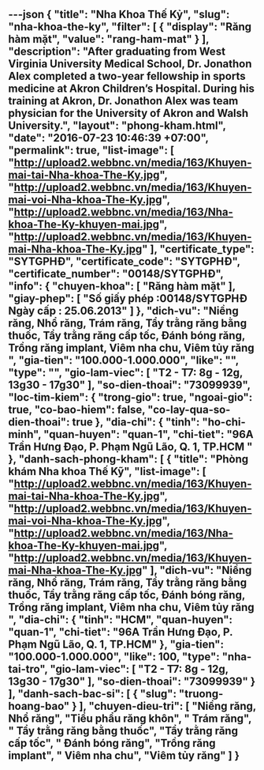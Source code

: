 ---json
{
    "title": "Nha Khoa Thế Kỷ",
    "slug": "nha-khoa-the-ky",
    "filter": [
        {
            "display": "Răng hàm mặt",
            "value": "rang-ham-mat"
        }
    ],
    "description": "After graduating from West Virginia University Medical School, Dr. Jonathon Alex completed a two-year fellowship in sports medicine at Akron Children’s Hospital. During his training at Akron, Dr. Jonathon Alex was team physician for the University of Akron and Walsh University.",
    "layout": "phong-kham.html",
    "date": "2016-07-23 10:46:39 +07:00",
    "permalink": true,
    "list-image": [
        "http://upload2.webbnc.vn/media/163/Khuyen-mai-tai-Nha-khoa-The-Ky.jpg",
        "http://upload2.webbnc.vn/media/163/Khuyen-mai-voi-Nha-khoa-The-Ky.jpg",
        "http://upload2.webbnc.vn/media/163/Nha-khoa-The-Ky-khuyen-mai.jpg",
        "http://upload2.webbnc.vn/media/163/Khuyen-mai-Nha-khoa-The-Ky.jpg"
    ],
    "certificate_type": "SYTGPHĐ",
    "certificate_code": "SYTGPHĐ",
    "certificate_number": "00148/SYTGPHĐ",
    "info": {
        "chuyen-khoa": [
            "Răng hàm mặt"
        ],
        "giay-phep": [
            "Số giấy phép :00148/SYTGPHĐ <br /> Ngày cấp : 25.06.2013"
        ]
    },
    "dich-vu": "Niềng răng, Nhổ răng, Trám răng, Tẩy trằng răng bằng thuốc, Tẩy trằng răng cấp tốc, Đánh bóng răng, Trồng răng implant, Viêm nha chu, Viêm tủy răng ",
    "gia-tien": "100.000-1.000.000",
    "like": "",
    "type": "",
    "gio-lam-viec": [
        "T2 - T7: 8g - 12g, 13g30 - 17g30"
    ],
    "so-dien-thoai": "73099939",
    "loc-tim-kiem": {
        "trong-gio": true,
        "ngoai-gio": true,
        "co-bao-hiem": false,
        "co-lay-qua-so-dien-thoai": true
    },
    "dia-chi": {
        "tinh": "ho-chi-minh",
        "quan-huyen": "quan-1",
        "chi-tiet": "96A Trần Hưng Đạo, P. Phạm Ngũ Lão, Q. 1, TP.HCM  "
    },
    "danh-sach-phong-kham": [
        {
            "title": "Phòng khám  Nha khoa Thế Kỹ",
            "list-image": [
                "http://upload2.webbnc.vn/media/163/Khuyen-mai-tai-Nha-khoa-The-Ky.jpg",
                "http://upload2.webbnc.vn/media/163/Khuyen-mai-voi-Nha-khoa-The-Ky.jpg",
                "http://upload2.webbnc.vn/media/163/Nha-khoa-The-Ky-khuyen-mai.jpg",
                "http://upload2.webbnc.vn/media/163/Khuyen-mai-Nha-khoa-The-Ky.jpg"
            ],
            "dich-vu": "Niềng răng, Nhổ răng, Trám răng, Tẩy trằng răng bằng thuốc, Tẩy trằng răng cấp tốc, Đánh bóng răng, Trồng răng implant, Viêm nha chu, Viêm tủy răng ",
            "dia-chi": {
                "tinh": "HCM",
                "quan-huyen": "quan-1",
                "chi-tiet": "96A Trần Hưng Đạo, P. Phạm Ngũ Lão, Q. 1, TP.HCM"
            },
            "gia-tien": "100.000-1.000.000",
            "like": 100,
            "type": "nha-tai-tro",
            "gio-lam-viec": [
                "T2 - T7: 8g - 12g, 13g30 - 17g30"
            ],
            "so-dien-thoai": "73099939"
        }
    ],
    "danh-sach-bac-si": [
        {
            "slug": "truong-hoang-bao"
        }
    ],
    "chuyen-dieu-tri": [
        "Niềng răng, Nhổ răng",
        "Tiểu phẩu răng khôn",
        " Trám răng",
        " Tẩy trằng răng bằng thuốc",
        "Tẩy trằng răng cấp tốc",
        " Đánh bóng răng",
        "Trồng răng implant",
        " Viêm nha chu",
        "Viêm tủy răng"
    ]
}
---
